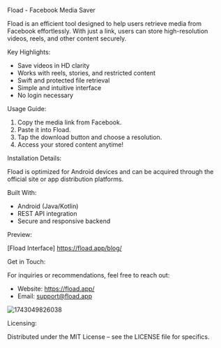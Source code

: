 Fload - Facebook Media Saver

Fload is an efficient tool designed to help users retrieve media from Facebook effortlessly. With just a link, users can store high-resolution videos, reels, and other content securely.

Key Highlights:

- Save videos in HD clarity
- Works with reels, stories, and restricted content
- Swift and protected file retrieval
- Simple and intuitive interface
- No login necessary

Usage Guide:

1. Copy the media link from Facebook.
2. Paste it into Fload.
3. Tap the download button and choose a resolution.
4. Access your stored content anytime!

Installation Details:

Fload is optimized for Android devices and can be acquired through the official site or app distribution platforms.

Built With:

- Android (Java/Kotlin)
- REST API integration
- Secure and responsive backend

Preview:

[Fload Interface] https://fload.app/blog/

Get in Touch:

For inquiries or recommendations, feel free to reach out:

- Website: https://fload.app/
- Email: support@fload.app

![1743049826038](https://github.com/user-attachments/assets/068403a6-e3e0-43c8-934a-1425ad63f2da)




Licensing:

Distributed under the MIT License – see the LICENSE file for specifics.

